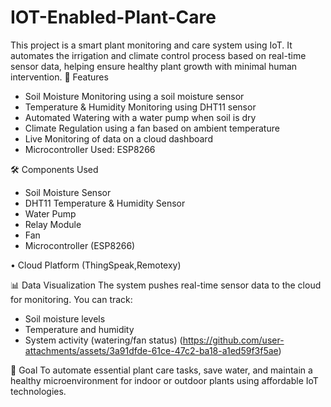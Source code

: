 # IOT-Enabled-Plant-Care
This project is a smart plant monitoring and care system using IoT. It automates the irrigation and climate control process based on real-time sensor data, helping ensure healthy plant growth with minimal human intervention.
🔧 Features
- Soil Moisture Monitoring using a soil moisture sensor
- Temperature & Humidity Monitoring using DHT11 sensor
- Automated Watering with a water pump when soil is dry
- Climate Regulation using a fan based on ambient temperature
- Live Monitoring of data on a cloud dashboard 
- Microcontroller Used: ESP8266

🛠️ Components Used
- Soil Moisture Sensor
- DHT11 Temperature & Humidity Sensor
- Water Pump
- Relay Module
- Fan
- Microcontroller (ESP8266)

• Cloud Platform (ThingSpeak,Remotexy)

📊 Data Visualization
The system pushes real-time sensor data to the cloud for monitoring. You can track:
- Soil moisture levels
- Temperature and humidity
- System activity (watering/fan status)
(https://github.com/user-attachments/assets/3a91dfde-61ce-47c2-ba18-a1ed59f3f5ae)

🎯 Goal
To automate essential plant care tasks, save water, and maintain a healthy microenvironment for indoor or outdoor plants using affordable IoT technologies.

